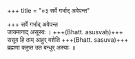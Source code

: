 +++
title = "०३ सर्वे गर्भाद् अवेपन्त"

+++
सर्वे गर्भाद् अवेपन्त  
जायमानाद् असूस्वः । +++(Bhatt. asusvaḥ)+++  
ससूव हि ताम् आहुर् वशेति +++(Bhatt. sasuva)+++  
ब्रह्मणा क्ल्̥प्त उत बन्धुर् अस्याः ॥